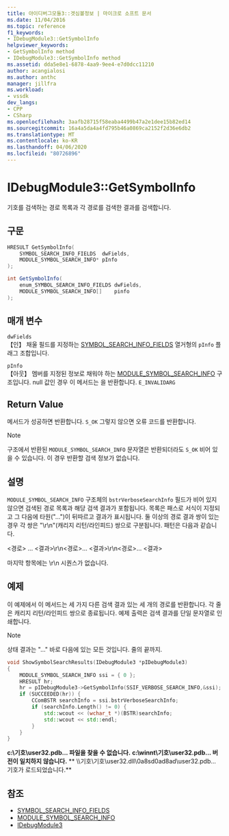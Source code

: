 ```yaml
---
title: 아이디버그모듈3::겟심볼정보 | 마이크로 소프트 문서
ms.date: 11/04/2016
ms.topic: reference
f1_keywords:
- IDebugModule3::GetSymbolInfo
helpviewer_keywords:
- GetSymbolInfo method
- IDebugModule3::GetSymbolInfo method
ms.assetid: dda5e8e1-6878-4aa9-9ee4-e7d0dcc11210
author: acangialosi
ms.author: anthc
manager: jillfra
ms.workload:
- vssdk
dev_langs:
- CPP
- CSharp
ms.openlocfilehash: 3aafb28715f58eaba4499b47a2e1dee15b82ed14
ms.sourcegitcommit: 16a4a5da4a4fd795b46a0869ca2152f2d36e6db2
ms.translationtype: MT
ms.contentlocale: ko-KR
ms.lasthandoff: 04/06/2020
ms.locfileid: "80726896"
---
```

# <a name="idebugmodule3getsymbolinfo"></a>IDebugModule3::GetSymbolInfo
기호를 검색하는 경로 목록과 각 경로를 검색한 결과를 검색합니다.

## <a name="syntax"></a>구문

```cpp
HRESULT GetSymbolInfo(
    SYMBOL_SEARCH_INFO_FIELDS  dwFields,
    MODULE_SYMBOL_SEARCH_INFO* pInfo
);
```

```csharp
int GetSymbolInfo(
    enum_SYMBOL_SEARCH_INFO_FIELDS dwFields,
    MODULE_SYMBOL_SEARCH_INFO[]    pinfo
);
```

## <a name="parameters"></a>매개 변수
`dwFields`\
【인】 채울 필드를 지정하는 [SYMBOL_SEARCH_INFO_FIELDS](../../../extensibility/debugger/reference/symbol-search-info-fields.md) 열거형의 `pInfo` 플래그 조합입니다.

`pInfo`\
【아웃】 멤버를 지정된 정보로 채워야 하는 [MODULE_SYMBOL_SEARCH_INFO](../../../extensibility/debugger/reference/module-symbol-search-info.md) 구조입니다. null 값인 경우 이 메서드는 을 반환합니다. `E_INVALIDARG`

## <a name="return-value"></a>Return Value
메서드가 성공하면 반환합니다. `S_OK` 그렇지 않으면 오류 코드를 반환합니다.

> [!NOTE]
> 구조에서 반환된 `MODULE_SYMBOL_SEARCH_INFO` 문자열은 반환되더라도 `S_OK` 비어 있을 수 있습니다. 이 경우 반환할 검색 정보가 없습니다.

## <a name="remarks"></a>설명
`MODULE_SYMBOL_SEARCH_INFO` 구조체의 `bstrVerboseSearchInfo` 필드가 비어 있지 않으면 검색된 경로 목록과 해당 검색 결과가 포함됩니다. 목록은 패스로 서식이 지정되고 그 다음에 타원("...")이 뒤따르고 결과가 표시됩니다. 둘 이상의 경로 결과 쌍이 있는 경우 각 쌍은 "\r\n"(캐리지 리턴/라인피드) 쌍으로 구분됩니다. 패턴은 다음과 같습니다.

\<경로> ... \<결과>\r\n\<경로>... \<결과>\r\n\<경로>... \<결과>

마지막 항목에는 \r\n 시퀀스가 없습니다.

## <a name="example"></a>예제
이 예제에서 이 메서드는 세 가지 다른 검색 결과 있는 세 개의 경로를 반환합니다. 각 줄은 캐리지 리턴/라인피드 쌍으로 종료됩니다. 예제 출력은 검색 결과를 단일 문자열로 인쇄합니다.

> [!NOTE]
> 상태 결과는 "..." 바로 다음에 있는 모든 것입니다. 줄의 끝까지.

```cpp
void ShowSymbolSearchResults(IDebugModule3 *pIDebugModule3)
{
    MODULE_SYMBOL_SEARCH_INFO ssi = { 0 };
    HRESULT hr;
    hr = pIDebugModule3->GetSymbolInfo(SSIF_VERBOSE_SEARCH_INFO,&ssi);
    if (SUCCEEDED(hr)) {
        CComBSTR searchInfo = ssi.bstrVerboseSearchInfo;
        if (searchInfo.Length() != 0) {
            std::wcout << (wchar_t *)(BSTR)searchInfo;
            std::wcout << std::endl;
        }
    }
}
```

**c:\기호\user32.pdb... 파일을 찾을 수 없습니다.** 
 **c:\winnt\기호\user32.pdb... 버전이 일치하지 않습니다.** 
 ** \\\기호\기호\user32.dll\0a8sd0ad8ad\user32.pdb... 기호가 로드되었습니다.**

## <a name="see-also"></a>참조

- [SYMBOL_SEARCH_INFO_FIELDS](../../../extensibility/debugger/reference/symbol-search-info-fields.md)
- [MODULE_SYMBOL_SEARCH_INFO](../../../extensibility/debugger/reference/module-symbol-search-info.md)
- [IDebugModule3](../../../extensibility/debugger/reference/idebugmodule3.md)
